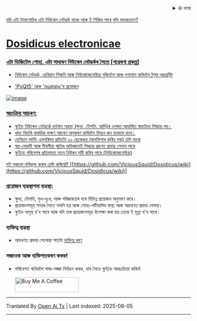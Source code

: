 <div align="right">
  <details>
    <summary >🌐 ভাষা</summary>
    <div>
      <div align="center">
        <a href="https://openaitx.github.io/view.html?user=ViciousSquid&project=Dosidicus&lang=en">English</a>
        | <a href="https://openaitx.github.io/view.html?user=ViciousSquid&project=Dosidicus&lang=zh-CN">简体中文</a>
        | <a href="https://openaitx.github.io/view.html?user=ViciousSquid&project=Dosidicus&lang=zh-TW">繁體中文</a>
        | <a href="https://openaitx.github.io/view.html?user=ViciousSquid&project=Dosidicus&lang=ja">日本語</a>
        | <a href="https://openaitx.github.io/view.html?user=ViciousSquid&project=Dosidicus&lang=ko">한국어</a>
        | <a href="https://openaitx.github.io/view.html?user=ViciousSquid&project=Dosidicus&lang=hi">हिन्दी</a>
        | <a href="https://openaitx.github.io/view.html?user=ViciousSquid&project=Dosidicus&lang=th">ไทย</a>
        | <a href="https://openaitx.github.io/view.html?user=ViciousSquid&project=Dosidicus&lang=fr">Français</a>
        | <a href="https://openaitx.github.io/view.html?user=ViciousSquid&project=Dosidicus&lang=de">Deutsch</a>
        | <a href="https://openaitx.github.io/view.html?user=ViciousSquid&project=Dosidicus&lang=es">Español</a>
        | <a href="https://openaitx.github.io/view.html?user=ViciousSquid&project=Dosidicus&lang=it">Italiano</a>
        | <a href="https://openaitx.github.io/view.html?user=ViciousSquid&project=Dosidicus&lang=ru">Русский</a>
        | <a href="https://openaitx.github.io/view.html?user=ViciousSquid&project=Dosidicus&lang=pt">Português</a>
        | <a href="https://openaitx.github.io/view.html?user=ViciousSquid&project=Dosidicus&lang=nl">Nederlands</a>
        | <a href="https://openaitx.github.io/view.html?user=ViciousSquid&project=Dosidicus&lang=pl">Polski</a>
        | <a href="https://openaitx.github.io/view.html?user=ViciousSquid&project=Dosidicus&lang=ar">العربية</a>
        | <a href="https://openaitx.github.io/view.html?user=ViciousSquid&project=Dosidicus&lang=fa">فارسی</a>
        | <a href="https://openaitx.github.io/view.html?user=ViciousSquid&project=Dosidicus&lang=tr">Türkçe</a>
        | <a href="https://openaitx.github.io/view.html?user=ViciousSquid&project=Dosidicus&lang=vi">Tiếng Việt</a>
        | <a href="https://openaitx.github.io/view.html?user=ViciousSquid&project=Dosidicus&lang=id">Bahasa Indonesia</a>
        | <a href="https://openaitx.github.io/view.html?user=ViciousSquid&project=Dosidicus&lang=as">অসমীয়া</
      </div>
    </div>
  </details>
</div>

যদি এটা টামাগোচিৰ এটা নিউৰেল নেটৱৰ্ক থাকে আৰু ই শিকিব পাৰে বুলি ভাবকচোন?
# Dosidicus electronicae
### এটা ডিজিটেল পোহা, এটা সাধাৰণ নিউৰেল নেটৱৰ্কৰ সৈতে [গৱেষণা প্ৰকল্প]
* নিউৰেল নেটৱৰ্ক, হেবিয়ান শিকনি আৰু নিউৰোজেনেছিছ বুজিবলৈ আৰু দৃশ্যমান কৰিবলৈ টুলৰ অন্তর্ভুক্তি

* 'PyQt5' আৰু 'numpy'ৰ প্ৰয়োজন



![image](https://github.com/user-attachments/assets/5a6449c8-e138-42aa-9acf-d9bd9b46d6e4)



### স্বয়ংক্ৰিয় আচৰণ:

* স্কুইড নিউৰেল নেটৱৰ্কে বৰ্তমান অৱস্থা (ক্ষুধা, টোপনি, আদি)ৰ ওপৰত আধাৰিত স্বয়ংক্ৰিয় সিদ্ধান্ত লয়।
* খাদ্য বিচাৰি বাস্তৱিক ভক্ষণ আচৰণ অনুকৰণ কৰিবলৈ ভিছন কন ব্যৱহাৰ কৰে।
* হেবিয়ান লার্নিং এলগৰিদম প্ৰতিটো ৩০ ছেকেণ্ডত (কনফিগাৰ কৰিব পৰা) চলি থাকে
* স্বল্প-মেয়াদী আৰু দীঘলীয়া স্মৃতিৰ অভিজ্ঞতাই সিদ্ধান্ত গ্ৰহণত প্ৰভাৱ পেলাব পাৰে
* স্কুইডে পৰিবেশৰ প্ৰতিবাদত নতুন নিউৰন সৃষ্টি কৰিব পাৰে (নিউৰোজেনেছিছ)

মই সকলো নথিভুক্ত কৰাৰ চেষ্টা কৰিছোঁ!
[[https://github.com/ViciousSquid/Dosidicus/wiki](https://github.com/ViciousSquid/Dosidicus/wiki)]

### প্ৰয়োজন ব্যৱস্থাপনা ব্যৱস্থা:

* ক্ষুধা, টোপনি, সুখ-দুঃখ, আৰু পৰিষ্কাৰতাৰ দৰে বিভিন্ন প্ৰয়োজন অনুসৰণ কৰে।
* প্ৰয়োজনসমূহ সময়ৰ সৈতে সলনি হয় আৰু পোহা-পটিয়ালিৰ স্বাস্থ্য আৰু আচৰণত প্ৰভাৱ পেলায়।
* স্কুইড অসুস্থ হ'ব পাৰে আৰু যদি তাৰ প্ৰয়োজনসমূহ উপেক্ষা কৰা হয় তেন্তে ই মৃত্যু হ'ব পাৰে।

### ব্যক্তিত্ব ব্যৱস্থা

* আচৰণত প্ৰভাৱ পেলোৱা সাতটা [ব্যক্তিত্ব ধৰণ](https://github.com/ViciousSquid/Dosidicus/blob/main/Docs/Personalities.md)

### সজাওক আৰু ব্যক্তিগতকৰণ কৰক!

* পৰিবেশত ৰাখিবলৈ সাজ-সজ্জা নিৰ্বাচন কৰক, যাৰ সৈতে স্কুইডে আন্তঃক্ৰিয়া কৰিব!


  <a href="https://www.buymeacoffee.com/vicioussquid" target="_blank"><img src="https://cdn.buymeacoffee.com/buttons/default-orange.png" alt="Buy Me A Coffee" height="41" width="174"></a>



---

Tranlated By [Open Ai Tx](https://github.com/OpenAiTx/OpenAiTx) | Last indexed: 2025-08-05

---